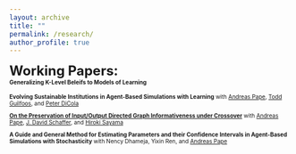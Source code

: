 ```yaml
---
layout: archive
title: ""
permalink: /research/
author_profile: true
---
```

<font size="+2"><b>Working Papers:</b><br>
<font size="-2"><b>Generalizing K-Level Beleifs to Models of Learning</b><br>

<b>Evolving Sustainable Institutions in Agent-Based Simulations with Learning</b>
with <a href="https://www.binghamton.edu/economics/faculty/profile.html?id=apape"> Andreas Pape</a>,
<a href="https://www.toddguilfoos.com/"> Todd Guilfoos</a>, and
<a href="https://www.law.northwestern.edu/faculty/profiles/peterdicola/"> Peter DiCola</a><br>

<a href="https://arxiv.org/abs/2406.10369"> <b>On the Preservation of Input/Output Directed Graph Informativeness under Crossover</b></a>
with <a href="https://www.binghamton.edu/economics/faculty/profile.html?id=apape"> Andreas Pape</a>,
<a href="https://scholar.google.com/citations?user=pRy5WdkAAAAJ&hl=en"> J. David Schaffer</a>, and
<a href="http://bingdev.binghamton.edu/sayama/"> Hiroki Sayama</a><br>

<b>A Guide and General Method for Estimating Parameters and their Confidence Intervals in Agent-Based Simulations with Stochasticity</b>
with Nency Dhameja,
Yixin Ren, and
<a href="https://www.binghamton.edu/economics/faculty/profile.html?id=apape"> Andreas Pape</a><br>

